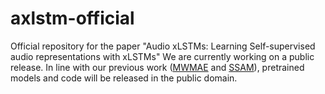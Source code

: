 # axlstm-official
Official repository for the paper "Audio xLSTMs: Learning Self-supervised audio representations with xLSTMs"
We are currently working on a public release. In line with our previous work ([MWMAE](https://github.com/SarthakYadav/mwmae-jax-official) and [SSAM](https://github.com/SarthakYadav/audio-mamba-official)), pretrained models and code will be released in the public domain.
